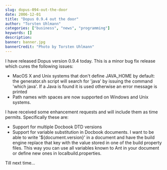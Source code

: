 ```yaml
---
slug: dopus-094-out-the-door
date: 2006-12-01
title: "Dopus 0.9.4 out the door"
author: "Torsten Uhlmann"
categories: ["business", "news", "programming"]
keywords: []
description:
banner: banner.jpg
bannerCredit: "Photo by Torsten Uhlmann"
---
```


I have released Dopus version 0.9.4 today. This is a minor bug fix release which cures the following issues:

-   MacOS X and Unix systems that don't define JAVA\_HOME by default: the generator.sh script will search for 'java' by issuing the command 'which java'. If a Java is found it is used otherwise an error message is printed
-   Path names with spaces are now supported on Windows and Unix systems.

I have received some enhancement requests and will include them as time permits. Specifically these are:

-   Support for multiple Docbook DTD versions
-   Support for variable substitution in Docbook documents. I want to be able to write '${document.version}' in a document and have the build engine replace that key with the value stored in one of the build property files. This way you can use all variables known to Ant in your document or define new ones in localbuild.properties.

Till next time...
